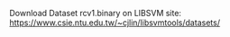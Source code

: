 Download Dataset rcv1.binary on LIBSVM site:
https://www.csie.ntu.edu.tw/~cjlin/libsvmtools/datasets/
